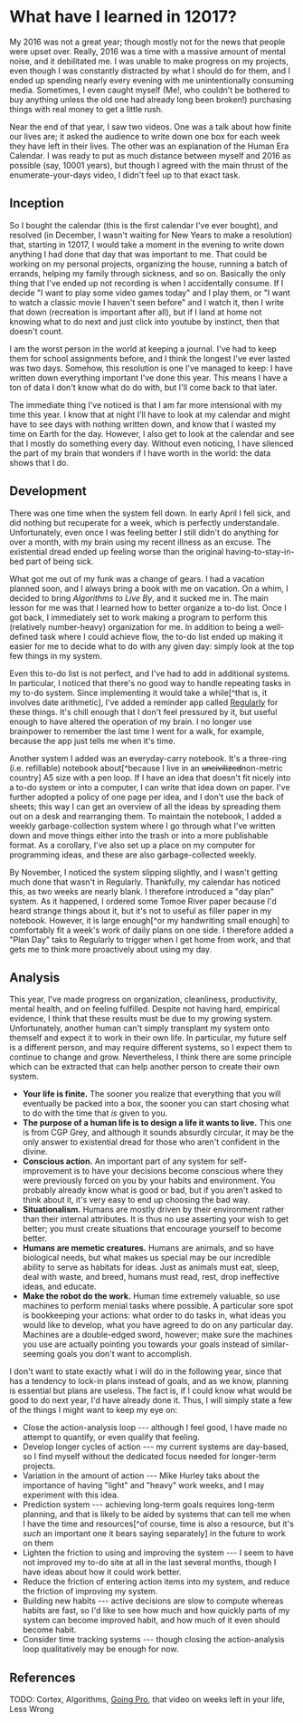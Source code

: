 # What have I learned in 12017?

My 2016 was not a great year; though mostly not for the news that people were upset over.
Really, 2016 was a time with a massive amount of mental noise, and it debilitated me.
I was unable to make progress on my projects, even though I was constantly distracted by what I should do for them, and I ended up spending nearly every evening with me unintentionally consuming media.
Sometimes, I even caught myself (Me!, who couldn't be bothered to buy anything unless the old one had already long been broken!) purchasing things with real money to get a little rush.

Near the end of that year, I saw two videos.
One was a talk about how finite our lives are; it asked the audience to write down one box for each week they have left in their lives.
The other was an explanation of the Human Era Calendar.
I was ready to put as much distance between myself and 2016 as possible (say, 10001 years), but though I agreed with the main thrust of the enumerate-your-days video, I didn't feel up to that exact task.

## Inception

So I bought the calendar (this is the first calendar I've ever bought), and resolved (in December, I wasn't waiting for New Years to make a resolution) that, starting in 12017, I would take a moment in the evening to write down anything I had done that day that was important to me.
That could be working on my personal projects, organizing the house, running a batch of errands, helping my family through sickness, and so on.
Basically the only thing that I've ended up not recording is when I accidentally consume.
If I decide "I want to play some video games today" and I play them, or "I want to watch a classic movie I haven't seen before" and I watch it, then I write that down (recreation is important after all), but if I land at home not knowing what to do next and just click into youtube by instinct, then that doesn't count.

I am the worst person in the world at keeping a journal.
I've had to keep them for school assignments before, and I think the longest I've ever lasted was two days.
Somehow, this resolution is one I've managed to keep: I have written down everything important I've done this year.
This means I have a ton of data I don't know what do do with, but I'll come back to that later.

The immediate thing I've noticed is that I am far more intensional with my time this year.
I know that at night I'll have to look at my calendar and might have to see days with nothing written down, and know that I wasted my time on Earth for the day.
However, I also get to look at the calendar and see that I mostly do something every day.
Without even noticing, I have silenced the part of my brain that wonders if I have worth in the world: the data shows that I do.

## Development

There was one time when the system fell down.
In early April I fell sick, and did nothing but recuperate for a week, which is perfectly understandale.
Unfortunately, even once I was feeling better I still didn't do anything for over a month, with my brain using my recent illness as an excuse.
The existential dread ended up feeling worse than the original having-to-stay-in-bed part of being sick.

What got me out of my funk was a change of gears.
I had a vacation planned soon, and I always bring a book with me on vacation.
On a whim, I decided to bring _Algorithms to Live By_, and it sucked me in.
The main lesson for me was that I learned how to better organize a to-do list.
Once I got back, I immediately set to work making a program to perform this (relatively number-heavy) organization for me.
In addition to being a well-defined task where I could achieve flow, the to-do list ended up making it easier for me to decide what to do with any given day: simply look at the top few things in my system.

Even this to-do list is not perfect, and I've had to add in additional systems.
In particular, I noticed that there's no good way to handle repeating tasks in my to-do system.
Since implementing it would take a while[^that is, it involves date arithmetic], I've added a reminder app called [Regularly](https://play.google.com/store/apps/details?id=com.ugglynoodle.regularly) for these things.
It's chill enough that I don't feel pressured by it, but useful enough to have altered the operation of my brain.
I no longer use brainpower to remember the last time I went for a walk, for example, because the app just tells me when it's time.

Another system I added was an everyday-carry notebook.
It's a three-ring (i.e. refillable) notebook about[^because I live in an <del>uncivilized</del>non-metric country] A5 size with a pen loop.
If I have an idea that doesn't fit nicely into a to-do system or into a computer, I can write that idea down on paper.
I've further adopted a policy of one page per idea, and I don't use the back of sheets; this way I can get an overview of all the ideas by spreading them out on a desk and rearranging them.
To maintain the notebook, I added a weekly garbage-collection system where I go through what I've written down and move things either into the trash or into a more publishable format.
As a corollary, I've also set up a place on my computer for programming ideas, and these are also garbage-collected weekly.

By November, I noticed the system slipping slightly, and I wasn't getting much done that wasn't in Regularly.
Thankfully, my calendar has noticed this, as two weeks are nearly blank.
I therefore introduced a "day plan" system.
As it happened, I ordered some Tomoe River paper because I'd heard strange things about it, but it's not to useful as filler paper in my notebook.
However, it is large enough[^or my handwriting small enough] to comfortably fit a week's work of daily plans on one side.
I therefore added a "Plan Day" taks to Regularly to trigger when I get home from work, and that gets me to think more proactively about using my day.

## Analysis

This year, I've made progress on organization, cleanliness, productivity, mental health, and on feeling fulfilled.
Despite not having hard, empirical evidence, I think that these results must be due to my growing system.
Unfortunately, another human can't simply transplant my system onto themself and expect it to work in their own life.
In particular, my future self is a different person, and may require different systems, so I expect them to continue to change and grow.
Nevertheless, I think there are some principle which can be extracted that can help another person to create their own system.

  * **Your life is finite.**
    The sooner you realize that everything that you will eventually be packed into a box, the sooner you can start chosing what to do with the time that _is_ given to you.
  * **The purpose of a human life is to design a life it wants to live.**
    This one is from CGP Grey, and although it sounds absurdly circular, it may be the only answer to existential dread for those who aren't confident in the divine.
  * **Conscious action.**
    An important part of any system for self-improvement is to have your decisions become conscious where they were previously forced on you by your habits and environment.
    You probably already know what is good or bad, but if you aren't asked to think about it, it's very easy to end up choosing the bad way.
  * **Situationalism.**
    Humans are mostly driven by their environment rather than their internal attributes.
    It is thus no use asserting your wish to get better; you must create situations that encourage yourself to become better.
  * **Humans are memetic creatures.**
    Humans are animals, and so have biological needs, but what makes us special may be our incredible ability to serve as habitats for ideas.
    Just as animals must eat, sleep, deal with waste, and breed, humans must read, rest, drop ineffective ideas, and educate.
  * **Make the robot do the work.**
    Human time extremely valuable, so use machines to perform menial tasks where possible.
    A particular sore spot is bookkeeping your actions: what order to do tasks in, what ideas you would like to develop, what you have agreed to do on any particular day.
    Machines are a double-edged sword, however; make sure the machines you use are actually pointing you towards your goals instead of similar-seeming goals you don't want to accomplish.

I don't want to state exactly what I will do in the following year, since that has a tendency to lock-in plans instead of goals, and as we know, planning is essential but plans are useless.
The fact is, if I could know what would be good to do next year, I'd have already done it.
Thus, I will simply state a few of the things I might want to keep my eye on:

  * Close the action-analysis loop --- although I feel good, I have made no attempt to quantify, or even qualify that feeling.
  * Develop longer cycles of action --- my current systems are day-based, so I find myself without the dedicated focus needed for longer-term projects.
  * Variation in the amount of action --- Mike Hurley taks about the importance of having "light" and "heavy" work weeks, and I may experiment with this idea.
  * Prediction system --- achieving long-term goals requires long-term planning, and that is likely to be aided by systems that can tell me when I have the time and resources[^of course, time is also a resource, but it's _such_ an important one it bears saying separately] in the future to work on them
  * Lighten the friction to using and improving the system --- I seem to have not improved my to-do site at all in the last several months, though I have ideas about how it could work better.
  * Reduce the friction of entering action items into my system, and reduce the friction of improving my system.
  * Building new habits --- active decisions are slow to compute whereas habits are fast, so I'd like to see how much and how quickly parts of my system can become improved habit, and how much of it even should become habit.
  * Consider time tracking systems --- though closing the action-analysis loop qualitatively may be enough for now.

## References

TODO: Cortex, Algorithms, [Going Pro](https://www.youtube.com/watch?v=1lTcgSzf0AQ), that video on weeks left in your life, Less Wrong